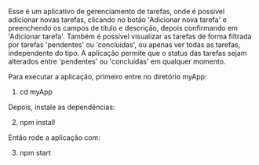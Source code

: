 Esse é um aplicativo de gerenciamento de tarefas, onde é possível adicionar novas tarefas, clicando no botão 'Adicionar nova tarefa' e preenchendo os campos de título e descrição, depois confirmando em 'Adicionar tarefa'. Também é possível visualizar as tarefas de forma filtrada por tarefas 'pendentes' ou 'concluídas', ou apenas ver todas as tarefas, independente do tipo.
A aplicação permite que o status das tarefas sejam alterados entre 'pendentes' ou 'concluídas' em qualquer momento. 

Para executar a aplicação, primeiro entre no diretório myApp:

1. cd myApp

Depois, instale as dependências:

2. npm install

Então rode a aplicação com:

3. npm start